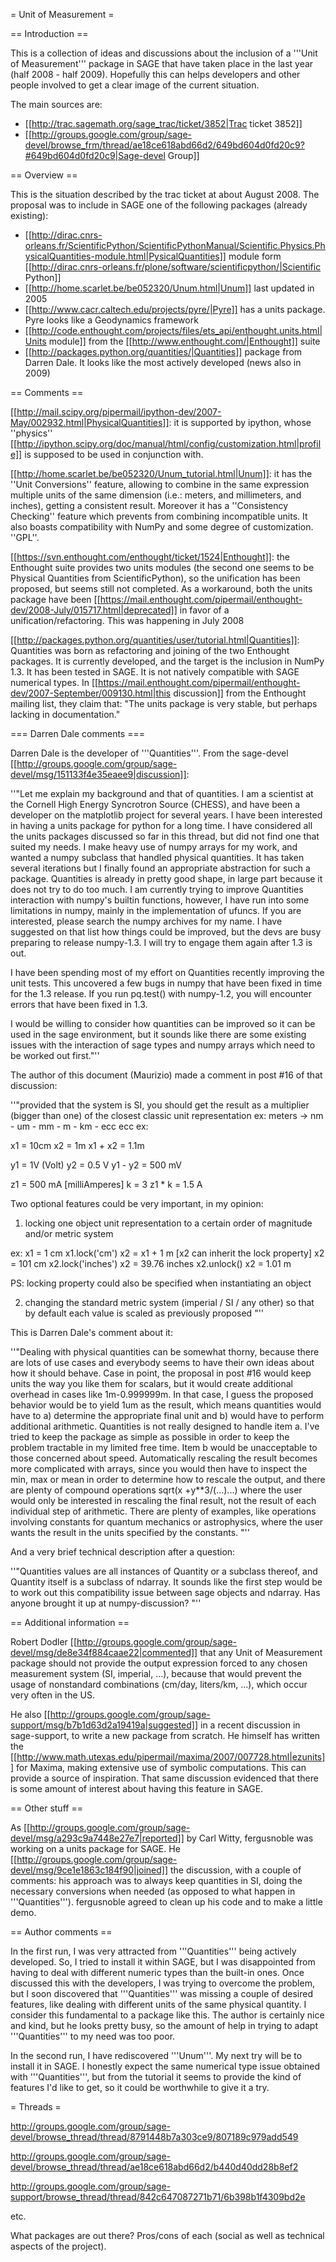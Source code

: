 = Unit of Measurement =

== Introduction ==

This is a collection of ideas and discussions about the inclusion of a '''Unit of Measurement''' package in SAGE that have taken place in the last year (half 2008 - half 2009). Hopefully this can helps developers and other people involved to get a clear image of the current situation.

The main sources are:
 * [[http://trac.sagemath.org/sage_trac/ticket/3852|Trac ticket 3852]]
 * [[http://groups.google.com/group/sage-devel/browse_frm/thread/ae18ce618abd66d2/649bd604d0fd20c9?#649bd604d0fd20c9|Sage-devel Group]]


== Overview ==

This is the situation described by the trac ticket at about August 2008. The proposal was to include in SAGE one of the following packages (already existing):
 * [[http://dirac.cnrs-orleans.fr/ScientificPython/ScientificPythonManual/Scientific.Physics.PhysicalQuantities-module.html|PysicalQuantities]] module form [[http://dirac.cnrs-orleans.fr/plone/software/scientificpython/|Scientific Python]]
 * [[http://home.scarlet.be/be052320/Unum.html|Unum]] last updated in 2005
 * [[http://www.cacr.caltech.edu/projects/pyre/|Pyre]] has a units package. Pyre looks like a Geodynamics framework
 * [[http://code.enthought.com/projects/files/ets_api/enthought.units.html|Units module]] from the [[http://www.enthought.com/|Enthought]] suite
 * [[http://packages.python.org/quantities/|Quantities]] package from Darren Dale. It looks like the most actively developed (news also in 2009)

== Comments ==

[[http://mail.scipy.org/pipermail/ipython-dev/2007-May/002932.html|PhysicalQuantities]]: it is supported by ipython, whose ''physics'' [[http://ipython.scipy.org/doc/manual/html/config/customization.html|profile]] is supposed to be used in conjunction with.

[[http://home.scarlet.be/be052320/Unum_tutorial.html|Unum]]: it has the ''Unit Conversions'' feature, allowing to combine in the same expression multiple units of the same dimension (i.e.: meters, and millimeters, and inches), getting a consistent result. Moreover it has a ''Consistency Checking'' feature which prevents from combining incompatible units. It also boasts compatibility with NumPy and some degree of customization. ''GPL''.

[[https://svn.enthought.com/enthought/ticket/1524|Enthought]]: the Enthought suite provides two units modules (the second one seems to be Physical Quantities from ScientificPython), so the unification has been proposed, but seems still not completed. As a workaround, both the units package have been [[https://mail.enthought.com/pipermail/enthought-dev/2008-July/015717.html|deprecated]] in favor of a unification/refactoring. This was happening in July 2008

[[http://packages.python.org/quantities/user/tutorial.html|Quantities]]: Quantities was born as refactoring and joining of the two Enthought packages. It is currently developed, and the target is the inclusion in NumPy 1.3.
It has been tested in SAGE. It is not natively compatible with SAGE numerical types. In [[https://mail.enthought.com/pipermail/enthought-dev/2007-September/009130.html|this discussion]] from the Enthought mailing list, they claim that: "The units package is
very stable, but perhaps lacking in documentation." 

=== Darren Dale comments ===

Darren Dale is the developer of '''Quantities'''. From the sage-devel [[http://groups.google.com/group/sage-devel/msg/151133f4e35eaee9|discussion]]:

''"Let me explain my background and that of quantities. I am a scientist at the Cornell High Energy Syncrotron Source (CHESS), and have been a developer on the matplotlib project for several years. I have been interested in having a units package for python for a long time. I have considered all the units packages discussed so far in this thread, but did not find one that suited my needs. I make heavy use of numpy arrays for my work, and wanted a numpy subclass that handled physical quantities. It has taken several iterations but I finally found an appropriate abstraction for such a package. Quantities is already in pretty good shape, in large part because it does not try to do too much. I am currently trying to improve Quantities interaction with numpy's builtin functions, however, I have run into some limitations in numpy, mainly in the implementation of ufuncs. If you are interested, please search the numpy archives for my name. I have suggested on that list how things could be improved, but the devs are busy preparing to release numpy-1.3. I will try to engage them again after 1.3 is out.

I have been spending most of my effort on Quantities recently improving the unit tests. This uncovered a few bugs in numpy that have been fixed in time for the 1.3 release. If you run pq.test() with numpy-1.2, you will encounter errors that have been fixed in 1.3.

I would be willing to consider how quantities can be improved so it can be used in the sage environment, but it sounds like there are some existing issues with the interaction of sage types and numpy arrays which need to be worked out first."''

The author of this document (Maurizio) made a comment in post #16 of that discussion:

''"provided that the system is SI, you should get the result as a multiplier (bigger than one) of the closest classic unit representation
ex: meters -> nm - um - mm - m - km - ecc ecc
ex:

x1 = 10cm
x2 = 1m
x1 + x2 = 1.1m

y1 = 1V (Volt)
y2 = 0.5 V
y1 - y2 = 500 mV

z1 = 500 mA [milliAmperes]
k = 3
z1 * k = 1.5 A 

Two optional features could be very important, in my opinion:
1) locking one object unit representation to a certain order of magnitude and/or metric system

ex:
x1 = 1 cm
x1.lock('cm')
x2 = x1 + 1 m [x2 can inherit the lock property]
x2 = 101 cm
x2.lock('inches')
x2 = 39.76 inches
x2.unlock()
x2 = 1.01 m

PS: locking property could also be specified when instantiating an object

2) changing the standard metric system (imperial / SI / any other) so that by default each value is scaled as previously proposed "''

This is Darren Dale's comment about it:

''"Dealing with physical quantities can be somewhat thorny, because there are lots of use cases and everybody seems to have their own ideas about how it should behave. Case in point, the proposal in post #16 would keep units the way you like them for scalars, but it would create additional overhead in cases like 1m-0.999999m. In that case, I guess the proposed behavior would be to yield 1um as the result, which means quantities would have to a) determine the appropriate final unit and b) would have to perform additional arithmetic. Quantities is not really designed to handle item a. I've tried to keep the package as simple as possible in order to keep the problem tractable in my limited free time. Item b would be unacceptable to those concerned about speed. Automatically rescaling the result becomes more complicated with arrays, since you would then have to inspect the min, max or mean in order to determine how to rescale the output, and there are plenty of compound operations sqrt(x +y**3/(...)...) where the user would only be interested in rescaling the final result, not the result of each individual step of arithmetic. There are plenty of examples, like operations involving constants for quantum mechanics or astrophysics, where the user wants the result in the units specified by the constants. "''

And a very brief technical description after a question:

''"Quantities values are all instances of Quantity or a subclass thereof, and Quantity itself is a subclass of ndarray. It sounds like the first step would be to work out this compatibility issue between sage objects and ndarray. Has anyone brought it up at numpy-discussion? "''

== Additional information ==

Robert Dodler [[http://groups.google.com/group/sage-devel/msg/de8e34f884caae22|commented]] that any Unit of Measurement package should not provide the output expression forced to any chosen measurement system (SI, imperial, ...), because that would prevent the usage of nonstandard combinations (cm/day, liters/km, ...), which occur very often in the US.

He also [[http://groups.google.com/group/sage-support/msg/b7b1d63d2a19419a|suggested]] in a recent discussion in sage-support, to write a new package from scratch. He himself has written the [[http://www.math.utexas.edu/pipermail/maxima/2007/007728.html|ezunits]] for Maxima, making extensive use of symbolic computations. This can provide a source of inspiration. That same discussion evidenced that there is some amount of interest about having this feature in SAGE.

== Other stuff ==

As [[http://groups.google.com/group/sage-devel/msg/a293c9a7448e27e7|reported]] by Carl Witty, fergusnoble was working on a units package for SAGE. He [[http://groups.google.com/group/sage-devel/msg/9ce1e1863c184f90|joined]] the discussion, with a couple of comments: his approach was to always keep quantities in SI, doing the necessary conversions when needed (as opposed to what happen in '''Quantities''').
fergusnoble agreed to clean up his code and to make a little demo.

== Author comments ==

In the first run, I was very attracted from '''Quantities''' being actively developed. So, I tried to install it within SAGE, but I was disappointed from having to deal with different numeric types than the built-in ones. Once discussed this with the developers, I was trying to overcome the problem, but I soon discovered that '''Quantities''' was missing a couple of desired features, like dealing with different units of the same physical quantity. I consider this fundamental to a package like this. The author is certainly nice and kind, but he looks pretty busy, so the amount of help in trying to adapt '''Quantities''' to my need was too poor.

In the second run, I have rediscovered '''Unum'''. My next try will be to install it in SAGE. I honestly expect the same numerical type issue obtained with '''Quantities''', but from the tutorial it seems to provide the kind of features I'd like to get, so it could be worthwhile to give it a try.

= Threads =

http://groups.google.com/group/sage-devel/browse_thread/thread/8791448b7a303ce9/807189c979add549

http://groups.google.com/group/sage-devel/browse_thread/thread/ae18ce618abd66d2/b440d40dd28b8ef2

http://groups.google.com/group/sage-support/browse_thread/thread/842c647087271b71/6b398b1f4309bd2e

etc. 

What packages are out there? Pros/cons of each (social as well as technical aspects of the project). 
